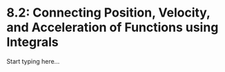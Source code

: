 # 8.2: Connecting Position, Velocity, and Acceleration of Functions using Integrals

Start typing here...